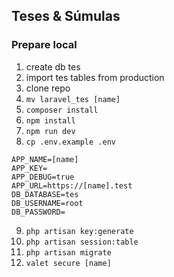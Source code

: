 ## Teses & Súmulas

### Prepare local

1. create db tes
2. import tes tables from production
3. clone repo
4. ``` mv laravel_tes [name] ```
5. ``` composer install ```
6. ``` npm install ```
7. ``` npm run dev ```
8. ``` cp .env.example .env ```

```
APP_NAME=[name]
APP_KEY=
APP_DEBUG=true
APP_URL=https://[name].test
DB_DATABASE=tes
DB_USERNAME=root
DB_PASSWORD=
```

9. ``` php artisan key:generate ```
10. ``` php artisan session:table ```
11. ``` php artisan migrate ```
12. ``` valet secure [name] ```
